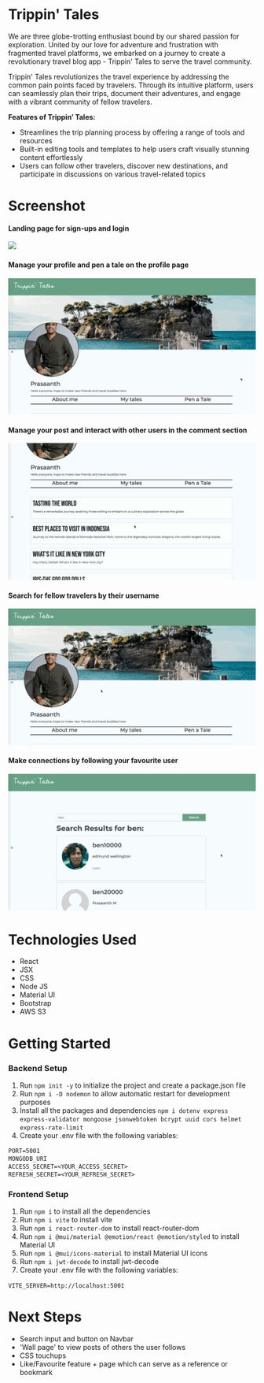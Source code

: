 # Trippin' Tales

We are three globe-trotting enthusiast bound by our shared passion for exploration. United by our love for adventure and frustration with fragmented travel platforms, we embarked on a journey to create a revolutionary travel blog app - Trippin' Tales to serve the travel community.

Trippin' Tales revolutionizes the travel experience by addressing the common pain points faced by travelers. Through its intuitive platform, users can seamlessly plan their trips, document their adventures, and engage with a vibrant community of fellow travelers.

**Features of Trippin’ Tales:**

- Streamlines the trip planning process by offering a range of tools and resources
- Built-in editing tools and templates to help users craft visually stunning content effortlessly
- Users can follow other travelers, discover new destinations, and participate in discussions on various travel-related topics

# Screenshot

#### Landing page for sign-ups and login

<img src="./public/landingpage.gif">

#### Manage your profile and pen a tale on the profile page

<img src="./public/profilepage.gif">

#### Manage your post and interact with other users in the comment section

<img src="./public/postpage.gif">

#### Search for fellow travelers by their username

<img src="./public/usersearch.gif">

#### Make connections by following your favourite user

<img src="./public/followfeature.gif">

# Technologies Used

- React
- JSX
- CSS
- Node JS
- Material UI
- Bootstrap
- AWS S3

# Getting Started

### Backend Setup

1. Run `npm init -y` to initialize the project and create a package.json file
2. Run `npm i -D nodemon` to allow automatic restart for development purposes
3. Install all the packages and dependencies `npm i dotenv express express-validator mongoose jsonwebtoken bcrypt uuid cors helmet express-rate-limit`
4. Create your .env file with the following variables:

```
PORT=5001
MONGODB_URI
ACCESS_SECRET=<YOUR_ACCESS_SECRET>
REFRESH_SECRET=<YOUR_REFRESH_SECRET>
```

### Frontend Setup

1. Run `npm i` to install all the dependencies
2. Run `npm i vite` to install vite
3. Run `npm i react-router-dom` to install react-router-dom
4. Run `npm i @mui/material @emotion/react @emotion/styled` to install Material UI
5. Run `npm i @mui/icons-material` to install Material UI icons
6. Run `npm i jwt-decode` to install jwt-decode
7. Create your .env file with the following variables:

`VITE_SERVER=http://localhost:5001`

# Next Steps

- Search input and button on Navbar
- 'Wall page' to view posts of others the user follows
- CSS touchups
- Like/Favourite feature + page which can serve as a reference or bookmark

